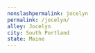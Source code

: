```yaml
---
﻿nonslashpermalink: jocelyn
permalink: /jocelyn/
alley: Jocelyn
city: South Portland
state: Maine
---
```

